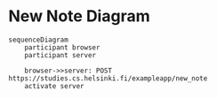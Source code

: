 # New Note Diagram

```mermaid
sequenceDiagram
    participant browser
    participant server

    browser->>server: POST https://studies.cs.helsinki.fi/exampleapp/new_note
    activate server
```